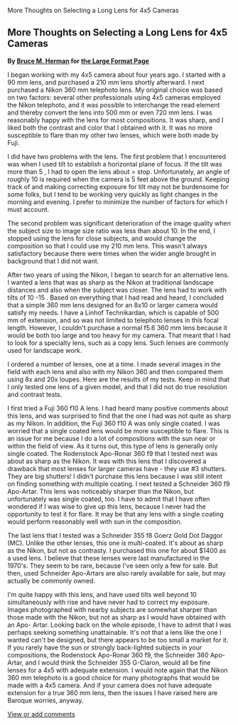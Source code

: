 More Thoughts on Selecting a Long Lens for 4x5 Cameras

More Thoughts on Selecting a Long Lens for 4x5 Cameras
------------------------------------------------------

**By [Bruce M. Herman](mailto:bherman@gci.netr) for [the Large Format
Page](.)**

I began working with my 4x5 camera about four years ago. I started with
a 90 mm lens, and purchased a 210 mm lens shortly afterward. I next
purchased a Nikon 360 mm telephoto lens. My original choice was based on
two factors: several other professionals using 4x5 cameras employed the
Nikon telephoto, and it was possible to interchange the read element and
thereby convert the lens into 500 mm or even 720 mm lens. I was
reasonably happy with the lens for most compositions. It was sharp, and
I liked both the contrast and color that I obtained with it. It was no
more susceptible to flare than my other two lenses, which were both made
by Fuji.

I did have two problems with the lens. The first problem that I
encountered was when I used tilt to establish a horizontal plane of
focus. If the tilt was more than 5 , I had to open the lens about =
stop. Unfortunately, an angle of roughly 10 is required when the camera
is 5 feet above the ground. Keeping track of and making correcting
exposure for tilt may not be burdensome for some folks, but I tend to be
working very quickly as light changes in the morning and evening. I
prefer to minimize the number of factors for which I must account.

The second problem was significant deterioration of the image quality
when the subject size to image size ratio was less than about 10. In the
end, I stopped using the lens for close subjects, and would change the
composition so that I could use my 210 mm lens. This wasn't always
satisfactory because there were times when the wider angle brought in
background that I did not want.

After two years of using the Nikon, I began to search for an alternative
lens. I wanted a lens that was as sharp as the Nikon at traditional
landscape distances and also when the subject was closer. The lens had
to work with tilts of 10 -15 . Based on everything that I had read and
heard, I concluded that a simple 360 mm lens designed for an 8x10 or
larger camera would satisfy my needs. I have a Linhof Technikardan,
which is capable of 500 mm of extension, and so was not limited to
telephoto lenses in this focal length. However, I couldn't purchase a
normal f5.6 360 mm lens because it would be both too large and too heavy
for my camera. That meant that I had to look for a specialty lens, such
as a copy lens. Such lenses are commonly used for landscape work.

I ordered a number of lenses, one at a time. I made several images in
the field with each lens and also with my Nikon 360 and then compared
them using 8x and 20x loupes. Here are the results of my tests. Keep in
mind that I only tested one lens of a given model, and that I did not do
true resolution and contrast tests.

I first tried a Fuji 360 f10 A lens. I had heard many positive comments
about this lens, and was surprised to find that the one I had was not
quite as sharp as my Nikon. In addition, the Fuji 360 f10 A was only
single coated. I was worried that a single coated lens would be more
susceptible to flare. This is an issue for me because I do a lot of
compositions with the sun near or within the field of view. As it turns
out, this type of lens is generally only single coated. The Rodenstock
Apo-Ronar 360 f9 that I tested next was about as sharp as the Nikon. It
was with this lens that I discovered a drawback that most lenses for
larger cameras have - they use \#3 shutters. They are big shutters! I
didn't purchase this lens because I was still intent on finding
something with multiple coating. I next tested a Schneider 360 f9
Apo-Artar. This lens was noticeably sharper than the Nikon, but
unfortunately was single coated, too. I have to admit that I have often
wondered if I was wise to give up this lens, because I never had the
opportunity to test it for flare. It may be that any lens with a single
coating would perform reasonably well with sun in the composition.

The last lens that I tested was a Schneider 355 f8 Goerz Gold Dot Daggor
(MC). Unlike the other lenses, this one is multi-coated. It's about as
sharp as the Nikon, but not as contrasty. I purchased this one for about
\$1400 as a used lens. I believe that these lenses were last
manufactured in the 1970's. They seem to be rare, because I've seen only
a few for sale. But then, used Schneider Apo-Artars are also rarely
available for sale, but may actually be commonly owned.

I'm quite happy with this lens, and have used tilts well beyond 10
simultaneously with rise and have never had to correct my exposure.
Images photographed with nearby subjects are somewhat sharper than those
made with the Nikon, but not as sharp as I would have obtained with an
Apo- Artar. Looking back on the whole episode, I have to admit that I
was perhaps seeking something unattainable. It's not that a lens like
the one I wanted can't be designed, but there appears to be too small a
market for it. If you rarely have the sun or strongly back-lighted
subjects in your compositions, the Rodenstock Apo-Ronar 360 f9, the
Schneider 360 Apo-Artar, and I would think the Schneider 355 G-Claron,
would all be fine lenses for a 4x5 with adequate extension. I would note
again that the Nikon 360 mm telephoto is a good choice for many
photographs that would be made with a 4x5 camera. And if your camera
does not have adequate extension for a true 360 mm lens, then the issues
I have raised here are Baroque worries, anyway.

[View or add
comments](http://www.greenspun.com/com/qtluong/photography/lf/long-herman.html)


